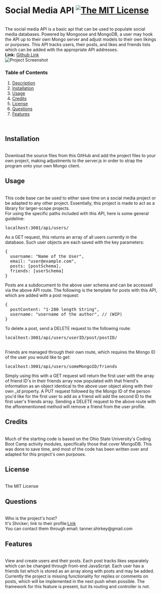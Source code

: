<h1 id='description'>Social Media API <a href="https://opensource.org/licenses/MIT"><img alt="The MIT License" src="https://img.shields.io/badge/License-MIT-yellow.svg" /></a></h1><br />The social media API is a basic api that can be used to populate social media databases. Powered by Mongoose and MongoDB, a user may hook the API up to their own Mongo server and adjust models to their own likings or purposes. This API tracks users, their posts, and likes and friends lists which can be added with the appropriate API addresses.<br /><strong>Link:</strong> <a href=https://github.com/Shrcker/Social-Media-API>Github Link</a><br /><img src=./images/api-screen.png alt="Project Screenshot" /><br /><h3>Table of Contents</h3><ol><li><a href="#description"><span>Description</span></a></li><li><a href="#installation"><span>Installation</span></a></li><li><a href="#usage"><span>Usage</span></a></li><li><a href="#credits"><span>Credits</span></a></li><li><a href="#license"><span>License</span></a></li><li><a href="#questions"><span>Questions</span></a></li><li><a href="#features"><span>Features</span></a></li></ol><br /><h2 id='installation'> Installation</h2><br />Download the source files from this GitHub and add the project files to your own project, making adjustments to the server.js in order to strap the program onto your own Mongo client.<br /><h2 id='usage'>Usage</h2><br /> This code base can be used to either save time on a social media project or be adapted to any other project. Essentially, this project is made to act as a library for larger-scope projects.<br />For using the specific paths included with this API, here is some general guideline:<pre>localhost:3001/api/users/</pre>As a GET request, this returns an array of all users currently in the database. Such user objects are each saved with the key parameters: 
<pre>{
  username: "Name of the User",
  email: "user@example.com",
  posts: [postSchema],
  friends: [userSchema]
}</pre>
Posts are a subdocument to the above user schema and can be accessed via the above API route. The following is the template for posts with this API, which are added with a post request:
<pre>{
  postContent: "1-280 length String",
  username: "username of the author", // (WIP)
}</pre>
To delete a post, send a DELETE request to the following route:
<pre>localhost:3001/api/users/userID/post/postID/</pre><br />
Friends are managed through their own route, which requires the Mongo ID of the user you would like to get:
<pre>localhost:3001/api/users/someMongoID/friends</pre>
Simply using this with a GET request will return the first user with the array of friend ID's in their friends array now populated with that friend's information as an object identical to the above user object along with their own _id property. A PUT request followed by the Mongo ID of the person you'd like for the first user to add as a friend will add the second ID to the first user's friends array. Sending a DELETE request to the above route with the afforementioned method will remove a friend from the user profile.
<br /><h2 id='credits'>Credits</h2><br /> Much of the starting code is based on the Ohio State University's Coding Boot Camp activity modules, specifically those that cover MongoDB. This was done to save time, and most of the code has been written over and adapted for this project's own purposes.<br /><h2 id='license'> License</h2><br /> The MIT License<br /><h2 id='questions'> Questions</h2><br /> Who is the project's host?<br />It's Shrcker; link to their profile:<a href="https://www.github.com/Shrcker">Link</a><br /> You can contact them through email: tanner.shirkey@gmail.com<br /><h2 id='features'> Features</h2><br />View and create users and their posts. Each post tracks likes separately which can be changed through front-end JavaScript. Each user has a friends list which is stored as an array along with posts and may be added. Currently the project is missing functionality for replies or comments on posts, which will be implemented in the next push when possible. The framework for this feature is present, but its routing and controller is not.
